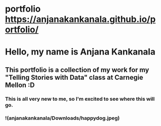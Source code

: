 # portfolio https://anjanakankanala.github.io/portfolio/

# **Hello, my name is Anjana Kankanala**

## This portfolio is a collection of my work for my "Telling Stories with Data" class at Carnegie Mellon :D 

### This is all very new to me, so I'm excited to see where this will go. 

### !(anjanakankanala/Downloads/happydog.jpeg)



